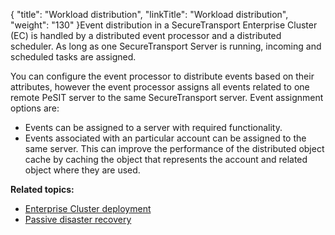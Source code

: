 {
    "title": "Workload distribution",
    "linkTitle": "Workload distribution",
    "weight": "130"
}Event distribution in a <span class="mc-variable axway_variables.Component_Short_Name variable">SecureTransport</span> Enterprise Cluster (EC) is handled by a distributed event processor and a distributed scheduler. As long as one <span class="mc-variable axway_variables.Component_Short_Name variable">SecureTransport</span> Server is running, incoming and scheduled tasks are assigned.

You can configure the event processor to distribute events based on their attributes, however the event processor assigns all events related to one remote PeSIT server to the same <span class="mc-variable axway_variables.Component_Short_Name variable">SecureTransport</span> server. Event assignment options are:

-   Events can be assigned to a server with required functionality.
-   Events associated with an particular account can be assigned to the same server. This can improve the performance of the distributed object cache by caching the object that represents the account and related object where they are used.

**Related topics:**

-   <a href="../c_st_large_enterprise_cluster_deployment" class="MCXref xref">Enterprise Cluster deployment</a>
-   <a href="../c_st_passive_disaster_recovery" class="MCXref xref">Passive disaster recovery</a>
